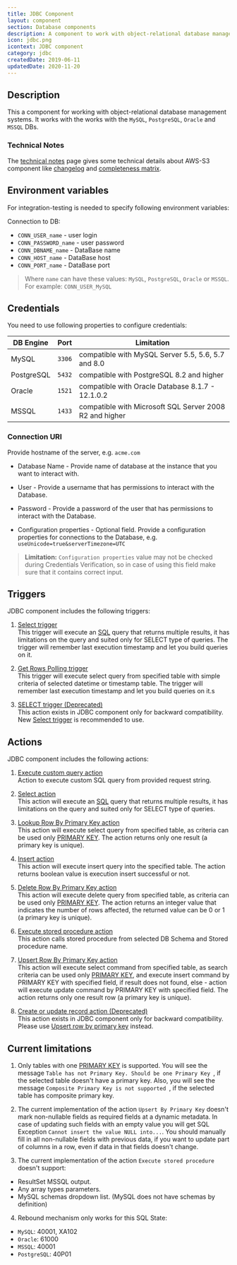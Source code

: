 ```yaml
---
title: JDBC Component
layout: component
section: Database components
description: A component to work with object-relational database management systems.
icon: jdbc.png
icontext: JDBC component
category: jdbc
createdDate: 2019-06-11
updatedDate: 2020-11-20
---
```


## Description

This a component for working with object-relational database management systems.
It works with the works with the `MySQL`, `PostgreSQL`, `Oracle` and `MSSQL` DBs.

### Technical Notes

The [technical notes](technical-notes) page gives some technical details about AWS-S3 component like [changelog](/components/jdbc/technical-notes#changelog) and [completeness matrix](/components/jdbc/technical-notes#completeness-matrix).

## Environment variables

For integration-testing is needed to specify following environment variables:

Connection to DB:

 - ``CONN_USER_name`` - user login
 - ``CONN_PASSWORD_name`` - user password
 - ``CONN_DBNAME_name`` - DataBase name
 - ``CONN_HOST_name`` - DataBase host
 - ``CONN_PORT_name`` - DataBase port

> Where `name` can have these values: `MySQL`, `PostgreSQL`, `Oracle` or `MSSQL`.
> For example: `CONN_USER_MySQL`

## Credentials

You need to use following properties to configure credentials:

| DB Engine | Port | Limitation |
|-----------|------|------------|
| MySQL     | `3306` | compatible with MySQL Server 5.5, 5.6, 5.7 and 8.0 |
| PostgreSQL     | `5432` | compatible with PostgreSQL 8.2 and higher |
| Oracle     | `1521` | compatible with Oracle Database 8.1.7 - 12.1.0.2 |
| MSSQL     | `1433` | compatible with Microsoft SQL Server 2008 R2 and higher |

### Connection URI

Provide hostname of the server, e.g. ``acme.com``

  * Database Name - Provide name of database at the instance that you want to interact with.

  * User - Provide a username that has permissions to interact with the Database.

  * Password - Provide a password of the user that has permissions to interact with the Database.

  * Configuration properties - Optional field. Provide a configuration properties for connections to the Database, e.g. ``useUnicode=true&serverTimezone=UTC``

>**Limitation:** `Configuration properties` value may not be checked during Credentials Verification, so in case of using this field make sure that it contains correct input.

## Triggers

JDBC component includes the following triggers:

  1. [Select trigger](/components/jdbc/triggers#select-trigger)                              
  This trigger will execute an [SQL](https://en.wikipedia.org/wiki/SQL "SQL") query that returns multiple results, it has limitations on the query and suited only for SELECT type of queries. The trigger will remember last execution timestamp and let you build queries on it.

  2. [Get Rows Polling trigger](/components/jdbc/triggers#get-rows-polling-trigger)         
  This trigger will execute select query from specified table with simple criteria of selected datetime or timestamp table. The trigger will remember last execution timestamp and let you build queries on it.s

  3. [SELECT trigger (Deprecated)](/components/jdbc/triggers#select-trigger-deprecated)     
  This action exists in JDBC component only for backward compatibility. New [Select trigger](/components/jdbc/triggers#select-trigger) is recommended to use.

## Actions

JDBC component includes the following actions:

  1. [Execute custom query action](/components/jdbc/actions#execute-custom-query-action)     
  Action to execute custom SQL query from provided request string.

  2. [Select action](/components/jdbc/actions#select-action)                               
  This action will execute an [SQL](https://en.wikipedia.org/wiki/SQL "SQL") query that returns multiple results, it has limitations on the query and suited only for SELECT type of queries.

  3. [Lookup Row By Primary Key action](/components/jdbc/actions#lookup-row-by-primary-key-action)                                                                                
  This action will execute select query from specified table, as criteria can be used only [PRIMARY KEY](https://en.wikipedia.org/wiki/Primary_key "PRIMARY KEY"). The action returns only one result (a primary key is unique).

  4. [Insert action](/components/jdbc/actions#insert-action)                             
  This action will execute insert query into the specified table. The action returns boolean value is execution insert successful or not.

  5. [Delete Row By Primary Key action](/components/jdbc/actions#delete-row-by-primary-key-action)                                                                                
  This action will execute delete query from specified table, as criteria can be used only [PRIMARY KEY](https://en.wikipedia.org/wiki/Primary_key "PRIMARY KEY"). The action returns an integer value that indicates the number of rows affected, the returned value can be 0 or 1 (a primary key is unique).

  6. [Execute stored procedure action](/components/jdbc/actions#execute-stored-procedure-action)                                                                               
  This action calls stored procedure from selected DB Schema and Stored procedure name.

  7. [Upsert Row By Primary Key action](/components/jdbc/actions#upsert-row-by-primary-key-action)                                                                                
  This action will execute select command from specified table, as search criteria can be used only [PRIMARY KEY](https://en.wikipedia.org/wiki/Primary_key "PRIMARY KEY"), and execute insert command by PRIMARY KEY with specified field, if result does not found, else - action will execute update command by PRIMARY KEY with specified field. The action returns only one result row (a primary key is unique).

  8. [Create or update record action (Deprecated)](/components/jdbc/actions#create-or-update-record-action-deprecated)                                                      
  This action exists in JDBC component only for backward compatibility. Please use [Upsert row by primary key](/components/jdbc/actions#upsert-row-by-primary-key-action) instead.


## Current limitations

1. Only tables with one [PRIMARY KEY](https://en.wikipedia.org/wiki/Primary_key "PRIMARY KEY") is supported. You will see the message ``Table has not Primary Key. Should be one Primary Key
``, if the selected table doesn't have a primary key. Also, you will see the message ``Composite Primary Key is not supported
``, if the selected table has composite primary key.

2. The current implementation of the action ``Upsert By Primary Key`` doesn't mark non-nullable fields as required fields at a dynamic metadata. In case of updating such fields with an empty value you will get SQL Exception ``Cannot insert the value NULL into...``. You should manually fill in all non-nullable fields with previous data, if you want to update part of columns in a row, even if data in that fields doesn't change.

3. The current implementation of the action ``Execute stored procedure`` doesn't support:
* ResultSet MSSQL output.
* Any array types parameters.
* MySQL schemas dropdown list. (MySQL does not have schemas by definition)

4. Rebound mechanism only works for this SQL State:
 - ``MySQL``: 40001, XA102
 - ``Oracle``: 61000
 - ``MSSQL``: 40001
 - ``PostgreSQL``:  40P01
